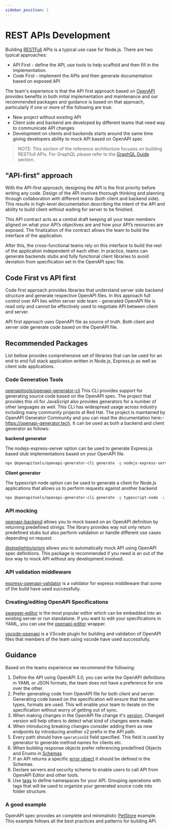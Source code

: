 ```yaml
---
sidebar_position: 1
---
```


# REST APIs Development

Building [RESTFull](https://www.redhat.com/en/topics/api/what-is-a-rest-api) APIs is a typical use
case for Node.js. There are two typical approaches:

* API First - define the API, use tools to help scaffold and then fill in the implementation.
* Code First - implement the APIs and then generate documentation based on exposed API

The team's experience is that the API first approach based on [OpenAPI](https://swagger.io/specification/)
provides benefits in both initial implementation and maintenance and our recommended packages and
guidance is based on that approach, particularly if one or more of the following are true:

- New project without existing API
- Client side and backend are developed by different teams that need way to communicate API changes
- Development on clients and backends starts around the same time giving developers ability to mock API based on OpenAPI spec

> NOTE: This section of the reference architecture focuses on building RESTfull APIs. 
For GraphQL please refer to the [GraphQL Guide][] section.

## "API-first" approach

With the API-first approach, designing the API is the first priority before writing any code. Design of the API involves thorough thinking and planning through collaboration with different teams (both client and backend side). This results in high-level documentation describing the intent of the API and ability to build client without waiting for server to be finished.

This API contract acts as a central draft keeping all your team members aligned on what your API’s objectives are and how your API’s resources are exposed. The finalization of the contract allows the team to build the interface of the application.

After this, the cross-functional teams rely on this interface to build the rest of the application independent of each other. In practice, teams can generate backends stubs and fully functional client libraries to avoid deviation from specification set in the OpenAPI spec file.

## Code First vs API first

Code first approach provides libraries that understand server side backend structure and generate respective OpenAPI files. 
In this approach full control over API lies within server side team - generated OpenAPI file is read only and cannot be effectively
used to negotiate API between client and server.

API first approach uses OpenAPI file as source of truth. Both client and server side generate code based on the OpenAPI file.

## Recommended Packages

List bellow provides comprehensive set of libraries that can be used for an end to end full stack application written in Node.js, 
Express.js as well as client side applications.

### Code Generation Tools

[openapitools/openapi-generator-cli](https://www.npmjs.com/package/@openapitools/openapi-generator-cli)
This CLI provides support for generating source code based on the OpenAPI spec. The project that
provides this cli for JavaScript also provides generators for a number of other
languages as well. This CLI has widespread usage across industry including many community projects at Red Hat.
The project is maintained by OpenAPI Generator Community and you can read the documentation
here:- <https://openapi-generator.tech>. It can be used as both a backend and client generator as follows:

**backend generator**

The nodejs-express-server option  can be used to generate Express.js based stub
implementations based on your OpenAPI file. 
```bash
npx @openapitools/openapi-generator-cli generate -g nodejs-express-server -i yourapi.json -o ./yourproject
```

**Client generator**

The typescript-node option can be used to generate a client for Node.js applications
that allows us to perform requests against another backend

```bash
npx @openapitools/openapi-generator-cli generate -g typescript-node -i yourapi.json -o ./yourproject
```

### API mocking

[openapi-backend](https://www.npmjs.com/package/openapi-backend) allows you to mock based
on an OpenAPI definition by returning predefined strings. The library provides way not only
return predefined stubs but also perform validation or handle different use cases depending on request 

[@stoplightio/prism](https://www.npmjs.com/package/@stoplight/prism-http) allows you to
automatically mock API using OpenAPI spec definitions. This package is recommended if you
need is an out of the box way to mock API without any development involved.

### API validation middleware

[express-openapi-validator](https://www.npmjs.com/package/express-openapi-validator) is a validator
for express middleware that some of the build have used successfully.

### Creating/editing OpenAPI Specifications

[swagger-editor](https://www.npmjs.com/package/swagger-editor) is the most popular editor
which can be embedded into an existing server or run standalone. If you want to edit your
specifications in YAML, you can use the
[openapi-editor](https://www.npmjs.com/package/openapi-editor) wrapper.

[vscode-openapi](https://github.com/42Crunch/vscode-openapi) is a VScode plugin for
building and validation of OpenAPI files that members of the team using vscode
have used successfully.

## Guidance

Based on the teams experience we recommend the following:

1. Define the API using OpenAPI 3.0, you can write the OpenAPI definitions in YAML or JSON formats, the team does not have a preference for one over the other.
2. Prefer generating code from OpenAPI file for both client and server. Generating code based on the specification will ensure that the same types, formats are used. This will enable your team to iterate on the specification without worry of getting out of sync.
3. When making changes in the OpenAPI file change it's [version](https://github.com/OAI/OpenAPI-Specification/blob/main/examples/v3.0/petstore-expanded.yaml#L3). Changed version will help others to detect what kind of changes were made.
4. When introducing breaking changes consider adding them as new endpoints by introducing another v2 prefix in the API path. 
5. Every path should have `operationId` field specified. This field is used by generator to generate method names for clients etc.
6. When building response objects prefer referencing predefined Objects and Enums in [Schemas](https://swagger.io/docs/specification/data-models/)
7. If an API returns a specific [error object](https://github.com/OAI/OpenAPI-Specification/blob/main/examples/v3.0/petstore-expanded.yaml#L148-L158) it should be defined in the Schemas.
8. Declare servers and security scheme to enable users to call API from OpenAPI Editor and other tools. 
9. Use [tags](https://swagger.io/docs/specification/grouping-operations-with-tags/) to define namespaces for your API. Grouping operations with tags that will be used to organize your generated source code into folder structure.

### A good example

OpenAPI spec provides an complete and minimalistic [PetStore](https://github.com/OAI/OpenAPI-Specification/blob/main/examples/v3.0/petstore-expanded.yaml) example. This example follows all the best practices and patterns for building API.


[GraphQL Guide]: https://nodeshift.dev/nodejs-reference-architecture/functional-components/graphql
